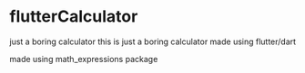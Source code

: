 # flutterCalculator
just a boring calculator
this is just a boring calculator made using flutter/dart

made using math_expressions package 
